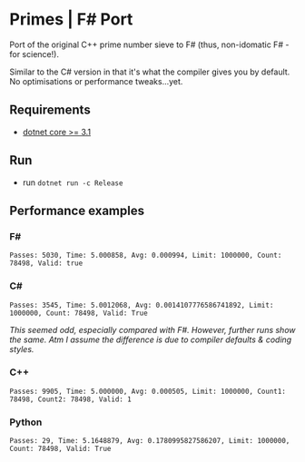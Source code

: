 # Primes | F# Port

Port of the original C++ prime number sieve to F# (thus, non-idomatic F# - for science!). 

Similar to the C# version in that it's what the compiler gives you by default. No optimisations or performance tweaks...yet.

## Requirements
- [dotnet core >= 3.1](https://dotnet.microsoft.com/download/dotnet-core)

## Run
- run ```dotnet run -c Release```

## Performance examples

### F#
```
Passes: 5030, Time: 5.000858, Avg: 0.000994, Limit: 1000000, Count: 78498, Valid: true
```

### C#
```
Passes: 3545, Time: 5.0012068, Avg: 0.0014107776586741892, Limit: 1000000, Count: 78498, Valid: True
```
_This seemed odd, especially compared with F#. However, further runs show the same. Atm I assume the difference is due to compiler defaults & coding styles._

### C++
```
Passes: 9905, Time: 5.000000, Avg: 0.000505, Limit: 1000000, Count1: 78498, Count2: 78498, Valid: 1
```

### Python
```
Passes: 29, Time: 5.1648879, Avg: 0.1780995827586207, Limit: 1000000, Count: 78498, Valid: True
```
